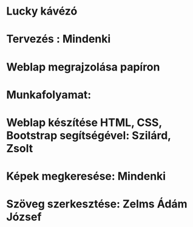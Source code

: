 # Lucky kávézó
# Tervezés : Mindenki
#   Weblap megrajzolása papíron
# Munkafolyamat:
#   Weblap készítése HTML, CSS, Bootstrap segítségével: Szilárd, Zsolt
#   Képek megkeresése: Mindenki
#   Szöveg szerkesztése: Zelms Ádám József